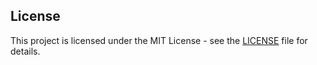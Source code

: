 ## License

This project is licensed under the MIT License - see the [LICENSE](https://github.com/ks1zer0/-TFA-Simple-Light-Tracer/blob/main/%5BTFA%5D%20SimpleLightTracers/lua/autorun/client/LICENSE) file for details.
